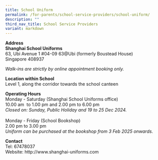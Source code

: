```yaml
---
title: School Uniform
permalink: /for-parents/school-service-providers/school-uniform/
description: ""
third_nav_title: School Service Providers
variant: markdown
---
```

<p><strong>Address</strong>
<br><strong>Shanghai School Uniforms</strong>
<br>63, Ubi Avenue 1 #04-09 63@Ubi (formerly Boustead House)
<br>Singapore 408937</p>
<em>Walk-ins are strictly by online appointment booking only.</em>
<p></p>

<p><strong>Location within School</strong>
<br>Level 1, along the corridor towards the school canteen</p>

<p><strong>Operating Hours</strong>
<br>Monday - Saturday (Shanghai School Uniforms office)<br>
10.00 am&nbsp; to 1.00 pm and 2.00 pm to 6.00 pm<br>
<em>Closed on: Sunday, Public Holiday and 19 to 25 Dec 2024.</em><br>
<br>Monday - Friday (School Bookshop)<br>
2.00 pm to 3.00 pm<br>
<em>Uniform can be purchased at the bookshop from 3 Feb 2025 onwards.</em>

</p><p><strong>Contact</strong>
<br>Tel: 67478037
<br>Website: http://www.shanghai-uniforms.com</p>